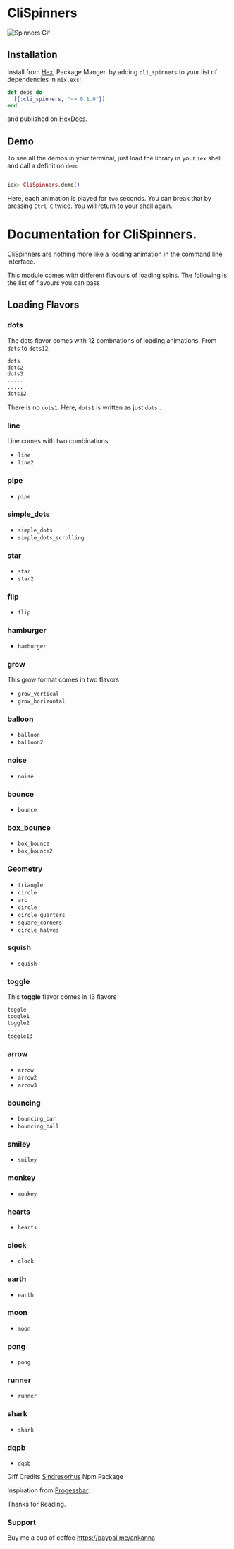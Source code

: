 # CliSpinners

![Spinners Gif](assets/images/spinners.gif)

## Installation

Install from [Hex](https://hex.pm/docs/publish), Package Manger.
by adding `cli_spinners` to your list of dependencies in `mix.exs`:

```elixir
def deps do
  [{:cli_spinners, "~> 0.1.0"}]
end
```

and published on [HexDocs](https://hexdocs.pm).

## Demo
To see all the demos in your terminal, just load the library in your `iex` shell and call a definition `demo`

```elixir

iex> CliSpinners.demo()

```
Here, each animation is played for `two` seconds. You can break that by pressing `Ctrl C` twice. You will return to your shell again.

# Documentation for CliSpinners.
CliSpinners are nothing more like a loading animation in the command line
interface.

This module comes with different flavours of loading spins. The following is the
list of flavours you can pass



## Loading Flavors

### dots
The dots  flavor comes with **12** combnations of loading animations.
From `dots` to `dots12`.
```python
dots
dots2
dots3
.....
.....
dots12
```
There is no `dots1`. Here, `dots1` is written as just `dots` .

### line
Line comes with two combinations
* `line`
* `line2`

### pipe
* `pipe`

### simple_dots
* `simple_dots`
* `simple_dots_scrolling`

### star
* `star`
* `star2`

### flip
* `flip`

### hamburger
* `hamburger`

### grow
This grow format comes in two flavors
* `grow_vertical`
* `grow_horizontal`

### balloon
* `balloon`
* `balloon2`

### noise
* `noise`

### bounce
* `bounce`

### box_bounce
* `box_bounce`
* `box_bounce2`

### Geometry
* `triangle`
* `circle`
* `arc`
* `circle`
* `circle_quarters`
* `square_corners`
* `circle_halves`

### squish
* `squish`

### toggle
This **toggle** flavor comes in 13 flavors
```js
toggle
toggle1
toggle2
.....
toggle13
```

### arrow
* `arrow`
* `arrow2`
* `arrow3`

### bouncing
* `bouncing_bar`
* `bouncing_ball`

### smiley
* `smiley`

### monkey
* `monkey`

### hearts
* `hearts`

### clock
* `clock`

### earth
* `earth`

### moon
* `moon`

### pong
* `pong`

### runner
* `runner`

### shark
* `shark`

### dqpb
* `dqpb`



Giff Credits [Sindresorhus](https://raw.githubusercontent.com/sindresorhus/cli-spinners/master/screenshot.gif) Npm Package

Inspiration from [Progessbar](https://github.com/henrik/progress_bar):


Thanks for Reading.

### Support

Buy me a cup of coffee https://paypal.me/ankanna
